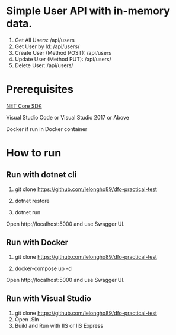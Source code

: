 # Simple User API with in-memory data.

1. Get All Users: /api/users
2. Get User by Id: /api/users/<id>
3. Create User (Method POST): /api/users
4. Update User (Method PUT): /api/users/<id>
5. Delete User: /api/users/<id>

# Prerequisites
  [NET Core SDK](https://dotnet.microsoft.com/download#/current)
  
  Visual Studio Code or Visual Studio 2017 or Above
  
  Docker if run in Docker container
  
# How to run
  
## Run with dotnet cli
1. git clone https://github.com/lelongho89/dfo-practical-test

2. dotnet restore

3. dotnet run

Open http://localhost:5000 and use Swagger UI.

## Run with Docker
1. git clone https://github.com/lelongho89/dfo-practical-test

2. docker-compose up -d

Open http://localhost:5000 and use Swagger UI.

## Run with Visual Studio
1. git clone https://github.com/lelongho89/dfo-practical-test
2. Open .Sln
3. Build and Run with IIS or IIS Express
